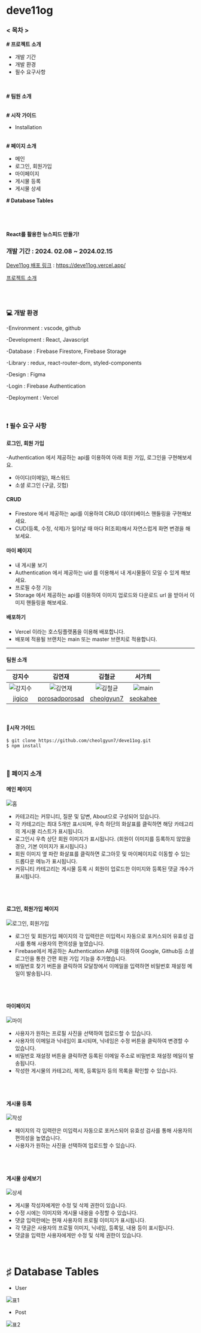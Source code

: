 # deve11og


### < 목차 >

**# 프로젝트 소개**

- 개발 기간
- 개발 환경
- 필수 요구사항

<br/>

**# 팀원 소개**
<br/><br/>

**# 시작 가이드**

- Installation
<br/><br/>

**# 페이지 소개**

- 메인
- 로그인, 회원가입
- 마이페이지
- 게시물 등록
- 게시물 상세

**# Database Tables**

#
<br/>

**React를 활용한 뉴스피드 만들기!**
</br>

### 개발 기간 : 2024. 02.08 ~ 2024.02.15

[Deve11og 배포 링크](https://deve11og.vercel.app/) : https://deve11og.vercel.app/

[프로젝트 소개](https://www.notion.so/11-222f93576f9a473c95c1c0d978279a34)

</br></br>

### 💻️ 개발 환경
-Environment : vscode, github

-Development : React, Javascript

-Database : Firebase Firestore, Firebase Storage

-Library : redux, react-router-dom, styled-components

-Design : Figma

-Login : Firebase Authentication

-Deployment : Vercel

</br>

### ❗ 필수 요구 사항

#### 로그인, 회원 가입
-Authentication 에서 제공하는 api를 이용하여 아래 회원 가입, 로그인을 구현해보세요.
- 아이디(이메일), 패스워드
- 소셜 로그인 (구글, 깃헙)

#### CRUD
- Firestore 에서 제공하는 api를 이용하여 CRUD 데이터베이스 핸들링을 구현해보세요.
- CUD(등록, 수정, 삭제)가 일어날 때 마다 R(조회)해서 자연스럽게 화면 변경을 해보세요.

#### 마이 페이지
- 내 게시물 보기
- Authentication 에서 제공하는 uid 를 이용해서 내 게시물들이 모일 수 있게 해보세요.
- 프로필 수정 기능
- Storage 에서 제공하는 api를 이용하여 이미지 업로드와 다운로드 url 을 받아서 이미지 핸들링을 해보세요.

#### 배포하기
- Vercel 이라는 호스팅플랫폼을 이용해 배포합니다.
- 배포에 적용될 브랜치는 main 또는 master 브랜치로 적용합니다.
---
  
#### 팀원 소개

|강지수|김연재|김철균|서가희|
|:---:|:---:|:---:|:---:|
|![강지수](https://github.com/cheolgyun7/deve11og/assets/134026105/9ed50fea-2495-4a9f-8e9e-1a70a68c64ca)|![김연재](https://github.com/cheolgyun7/deve11og/assets/134026105/6a31c74e-4bf2-487b-bc3d-86185aff8404)|![김철균](https://github.com/cheolgyun7/deve11og/assets/134026105/30359e02-e495-4b7a-b882-111ac5918b71)|![main](https://github.com/cheolgyun7/deve11og/assets/134026105/a156cdf2-5d3d-44e3-b41e-97e22bddf3b3)|
|[jigico](https://github.comjigico)|[porosadporosad](github.com/porosadporosad)|[cheolgyun7](github.com/cheolgyun7)|[seokahee](https://github.com/seokahee)|

<br/>

#### 🚩시작 가이드

```
$ git clone https://github.com/cheolgyun7/deve11og.git
$ npm install
```
<br/>

### 📃 페이지 소개

#### 메인 페이지
![홈](https://github.com/cheolgyun7/deve11og/assets/134026105/1faca00b-2c3a-4552-858a-a7751ff2b8c5)

- 카테고리는 커뮤니티, 질문 및 답변, About으로 구성되어 있습니다.
- 각 카테고리는 최대 5개만 표시되며, 우측 하단의 화살표를 클릭하면 해당 카테고리의 게시물 리스트가 표시됩니다.
- 로그인시 우측 상단 회원 이미지가 표시됩니다. (회원이 이미지를 등록하지 않았을 경으, 기본 이미지가 표시됩니다.)
- 회원 이미지 옆 파란 화살표를 클릭하면 로그아웃 및 마이페이지로 이동할 수 있는 드롭다운 메뉴가 표시됩니다.
- 커뮤니티 카테고리는 게시물 등록 시 회원이 업로드한 이미지와 등록된 댓글 개수가 표시됩니다.

<br/><br/>

#### 로그인, 회원가입 페이지
![로그인, 회원가입](https://github.com/cheolgyun7/deve11og/assets/134026105/e2756e64-fe62-413f-9395-6633c6504066)

- 로그인 및 회원가입 페이지의 각 입력란은 미입력시 자동으로 포커스되어 유효성 검사를 통해 사용자의 편의성을 높였습니다.
- Firebase에서 제공하는 Authentication API를 이용하여 Google, Github등 소셜 로그인을 통한 간편 회원 가입 기능을 추가했습니다.
- 비밀번호 찾기 버튼을 클릭하여 모달창에서 이메일을 입력하면 비밀번호 재설정 메일이 발송됩니다.

<br/><br/>

#### 마이페이지
![마이](https://github.com/cheolgyun7/deve11og/assets/134026105/2cfca085-0cfb-4456-95a5-1801b5bc6556)

- 사용자가 원하는 프로필 사진을 선택하여 업로드할 수 있습니다.
- 사용자의 이메일과 닉네임이 표시되며, 닉네임은 수정 버튼을 클릭하여 변경할 수 있습니다.
- 비밀번호 재설정 버튼을 클릭하면 등록된 이메일 주소로 비밀번호 재설정 메일이 발송됩니다.
- 작성한 게시물의 카테고리, 제목, 등록일자 등의 목록을 확인할 수 있습니다.

<br/><br/>

#### 게시물 등록
![작성](https://github.com/cheolgyun7/deve11og/assets/134026105/bd2a8773-c1f5-4f3e-a7cf-913d5c58ebb1)

- 페이지의 각 입력란은 미입력시 자동으로 포커스되어 유효성 검사를 통해 사용자의 편의성을 높였습니다.
- 사용자가 원하는 사진을 선택하여 업로드할 수 있습니다.

<br/><br/>

#### 게시물 상세보기
![상세](https://github.com/cheolgyun7/deve11og/assets/134026105/bc54a9db-da43-4e47-a86f-ac443aa70c42)

- 게시물 작성자에게만 수정 및 삭제 권한이 있습니다.
- 수정 시에는 이미지와 게시물 내용을 수정할 수 있습니다.
- 댓글 입력란에는 현재 사용자의 프로필 이미지가 표시됩니다.
- 각 댓글은 사용자의 프로필 이미지, 닉네임, 등록일, 내용 등이 표시됩니다.
- 댓글을 입력한 사용자에게만 수정 및 삭제 권한이 있습니다.

<br/>

# ♯ Database Tables

- User
  
![표1](https://github.com/cheolgyun7/deve11og/assets/134026105/58476c95-9fec-44c3-ab56-eb34d6fc00f3)

- Post
  
![표2](https://github.com/cheolgyun7/deve11og/assets/134026105/4ff8faa1-4b09-4691-89f0-88e921865dfd)
